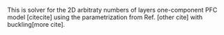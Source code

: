 This is solver for the 2D arbitraty numbers of layers one-component PFC model [citecite] using the parametrization from Ref. [other cite] with buckling[more cite].
